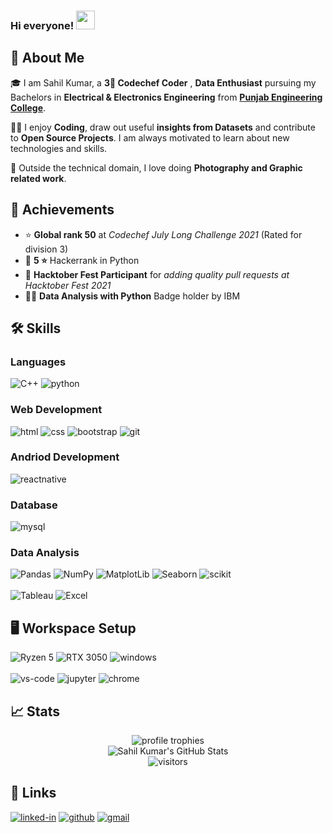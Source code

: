 ### Hi everyone! <img src="https://media.giphy.com/media/hvRJCLFzcasrR4ia7z/giphy.gif" width="30px" height="30px">


## 👑 About Me

🎓 I am Sahil Kumar, a **3🌟 Codechef Coder** , **Data Enthusiast** pursuing my Bachelors in **Electrical & Electronics Engineering** from [**Punjab Engineering College**](https://pec.ac.in/).

👨‍💻 I enjoy **Coding**, draw out useful **insights from Datasets** and contribute to **Open Source Projects**. I am always motivated to learn about new technologies and skills.

📸 Outside the technical domain, I love doing **Photography and Graphic related work**.

## 🏅 Achievements

-   ⭐ **Global rank 50** at _Codechef July Long Challenge 2021_ (Rated for division 3)
-   🥇 **5 ⭐** Hackerrank in Python
-   🤝 **Hacktober Fest Participant** for _adding quality pull requests at Hacktober Fest 2021_
-   🧑‍💻 **Data Analysis with Python** Badge holder by IBM

## 🛠️ Skills

### Languages

![C++](https://img.shields.io/badge/C%2B%2B-00599C?style=for-the-badge&logo=c%2B%2B&logoColor=white)
![python](https://img.shields.io/badge/Python-14354C?style=for-the-badge&logo=python&logoColor=white)

### Web Development

![html](https://img.shields.io/badge/HTML5-E34F26?style=for-the-badge&logo=html5&logoColor=white)
![css](https://img.shields.io/badge/CSS3-1572B6?style=for-the-badge&logo=css3&logoColor=white)
![bootstrap](https://img.shields.io/badge/Bootstrap-563D7C?style=for-the-badge&logo=bootstrap&logoColor=white)
![git](https://img.shields.io/badge/Git&Github-100000?style=for-the-badge&logo=github&logoColor=white)

### Andriod Development

![reactnative](https://img.shields.io/badge/React_Native-20232A?style=for-the-badge&logo=react&logoColor=61DAFB)

### Database

![mysql](https://img.shields.io/badge/MySQL-00000F?style=for-the-badge&logo=mysql&logoColor=white)

### Data Analysis

![Pandas](https://img.shields.io/badge/Pandas-2C2D72?style=for-the-badge&logo=pandas&logoColor=white)
![NumPy](https://img.shields.io/badge/Numpy-777BB4?style=for-the-badge&logo=numpy&logoColor=white)
![MatplotLib](https://img.shields.io/badge/MatplotLib-14354C?style=for-the-badge&logo=python&logoColor=white)
![Seaborn](https://img.shields.io/badge/Seaborn-FF6F00?style=for-the-badge&logoColor=white)
![scikit](https://img.shields.io/badge/scikit_learn-F7931E?style=for-the-badge&logo=scikit-learn&logoColor=white)
<br> <br>
![Tableau](https://img.shields.io/badge/Tableau-E97627?style=for-the-badge&logo=Tableau&logoColor=white)
![Excel](https://img.shields.io/badge/Microsoft_Excel-217346?style=for-the-badge&logo=microsoft-excel&logoColor=white)



## 🖥️ Workspace Setup
![Ryzen 5](https://img.shields.io/badge/AMD-Ryzen_5-ED1C24?style=for-the-badge&logo=amd&logoColor=white)
![RTX 3050](https://img.shields.io/badge/NVIDIA-RTX3050-76B900?style=for-the-badge&logo=nvidia&logoColor=white)
![windows](https://img.shields.io/badge/Windows_11-Dell_G15-FF5F1F?style=for-the-badge&logo=windows&logoColor=white)
<br>
<br>
![vs-code](https://img.shields.io/badge/VS_Code-007ACC?style=for-the-badge&logo=Visual-Studio-Code&logoColor=white)
![jupyter](https://img.shields.io/badge/Jupyter-F37626.svg?&style=for-the-badge&logo=Jupyter&logoColor=white)
![chrome](https://img.shields.io/badge/Google_chrome-4285F4?style=for-the-badge&logo=Google-chrome&logoColor=white)

## 📈 Stats

<div align="center">
  <img src="https://github-profile-trophy.vercel.app/?username=Sahilkumarrr13&row=1&column=6&margin-h=8&theme=darkhub&count_private=true&margin-w=15&no-frame=true" alt="profile trophies" />
  <br />
  <img src="https://github-readme-stats.vercel.app/api?username=Sahilkumarrr13&show_icons=true&hide_border=true&theme=tokyonight" alt="Sahil Kumar's GitHub Stats">
  <br />
  <img src="https://visitor-badge.laobi.icu/badge?page_id=Sahilkumarrr13.Sahilkumarrr13" alt="visitors" >
</div>

## 🔗 Links

[![linked-in](https://img.shields.io/badge/Linked_In-0077B5?style=for-the-badge&logo=LinkedIn&logoColor=white)](https://www.linkedin.com/in/sahil-kumar-880971212/)
[![github](https://img.shields.io/badge/GitHub-000000?style=for-the-badge&logo=GitHub&logoColor=white)](https://github.com/Sahilkumarrr13)
[![gmail](https://img.shields.io/badge/Gmail-D14836?style=for-the-badge&logo=Gmail&logoColor=white)](mailto:sahilkumar2299@gmail.com)

<!--
**Sahilkumarrr13/Sahilkumarrr13** is a ✨ _special_ ✨ repository because its `README.md` (this file) appears on your GitHub profile.

Here are some ideas to get you started:

- 🔭 I’m currently working on ...
- 🌱 I’m currently learning ...
- 👯 I’m looking to collaborate on ...
- 🤔 I’m looking for help with ...
- 💬 Ask me about ...
- 📫 How to reach me: ...
- 😄 Pronouns: ...
- ⚡ Fun fact: ...
-->
